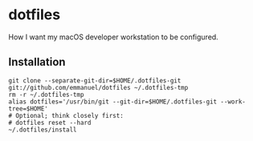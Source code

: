 # dotfiles

How I want my macOS developer workstation to be configured.

## Installation

```
git clone --separate-git-dir=$HOME/.dotfiles-git git://github.com/emmanuel/dotfiles ~/.dotfiles-tmp
rm -r ~/.dotfiles-tmp
alias dotfiles='/usr/bin/git --git-dir=$HOME/.dotfiles-git --work-tree=$HOME'
# Optional; think closely first:
# dotfiles reset --hard
~/.dotfiles/install
```
